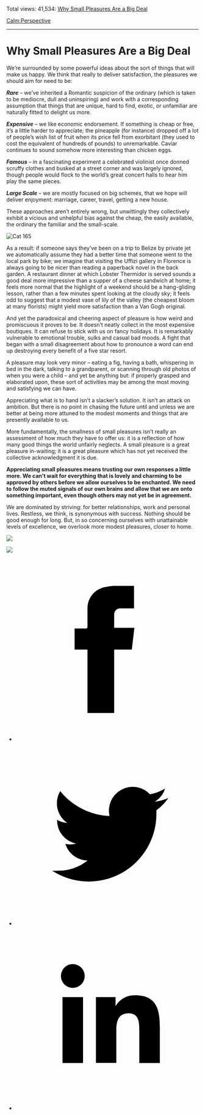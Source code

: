 Total views: 41,534: [Why Small Pleasures Are a Big Deal](https://www.theschooloflife.com/thebookoflife/small-pleasures/)

[Calm:](https://www.theschooloflife.com/thebookoflife/category/calm/)[Perspective](https://www.theschooloflife.com/thebookoflife/category/calm/perspective/)

* * *

# Why Small Pleasures Are a Big Deal
<style>
						.alignnone {
  display: block;
  margin-left: auto;
  margin-right: auto;
  align: center:
}

.addtoany_share_save_container {
display:none;
}

.wp-block-image {
		display: block;
  margin-left: auto;
  margin-right: auto;
  width: 50%;
}

.aligncenter {
display: block;
  margin-left: auto;
  margin-right: auto;
  align: center:
}

@media only screen and (max-width: 500px) {
  .wp-block-image {
		display: block;
  margin-left: auto;
  margin-right: auto;
  width: 100%;
} }

h1 {max-width: 600px !important;
}
.s18-single-post .content-area .site-main article .post-cat-header-display + .old-wrapper p {
    font-size: 1.200em
}
						</style>

We’re surrounded by some powerful ideas about the sort of things that will make us happy. We think that really to deliver satisfaction, the pleasures we should aim for need to be:

**_Rare_** – we’ve inherited a Romantic suspicion of the ordinary (which is taken to be mediocre, dull and uninspiring) and work with a corresponding assumption that things that are unique, hard to find, exotic, or unfamiliar are naturally fitted to delight us more.

**_Expensive_** – we like economic endorsement. If something is cheap or free, it’s a little harder to appreciate; the pineapple (for instance) dropped off a lot of people’s wish list of fruit when its price fell from exorbitant (they used to cost the equivalent of hundreds of pounds) to unremarkable. Caviar continues to sound somehow more interesting than chicken eggs.

**_Famous_** – in a fascinating experiment a celebrated violinist once donned scruffy clothes and busked at a street corner and was largely ignored, though people would flock to the world’s great concert halls to hear him play the same pieces.

**_Large Scale_** – we are mostly focused on big schemes, that we hope will deliver enjoyment: marriage, career, travel, getting a new house.

These approaches aren’t entirely wrong, but unwittingly they collectively exhibit a vicious and unhelpful bias against the cheap, the easily available, the ordinary the familiar and the small-scale.

![Cat 165](https://www.theschooloflife.com/thebookoflife/wp-content/uploads/2016/01/6-Christen-K%C3%B8bke.-Parti-ved-Dosseringen.-I-forgrunden-et-pilekrat.-Studie.-ca.-1837.-Inv.nr_.-37-WH.-Fotograf-Pernille-Klemp.jpg)

As a result: if someone says they’ve been on a trip to Belize by private jet we automatically assume they had a better time that someone went to the local park by bike; we imagine that visiting the Uffizi gallery in Florence is always going to be nicer than reading a paperback novel in the back garden. A restaurant dinner at which Lobster Thermidor is served sounds a good deal more impressive than a supper of a cheese sandwich at home; it feels more normal that the highlight of a weekend should be a hang-gliding lesson, rather than a few minutes spent looking at the cloudy sky; it feels odd to suggest that a modest vase of lily of the valley (the cheapest bloom at many florists) might yield more satisfaction than a Van Gogh original.

And yet the paradoxical and cheering aspect of pleasure is how weird and promiscuous it proves to be. It doesn’t neatly collect in the most expensive boutiques. It can refuse to stick with us on fancy holidays. It is remarkably vulnerable to emotional trouble, sulks and casual bad moods. A fight that began with a small disagreement about how to pronounce a word can end up destroying every benefit of a five star resort.

A pleasure may look very minor – eating a fig, having a bath, whispering in bed in the dark, talking to a grandparent, or scanning through old photos of when you were a child – and yet be anything but: if properly grasped and elaborated upon, these sort of activities may be among the most moving and satisfying we can have.

Appreciating what is to hand isn’t a slacker’s solution. It isn’t an attack on ambition. But there is no point in chasing the future until and unless we are better at being more attuned to the modest moments and things that are presently available to us.

More fundamentally, the smallness of small pleasures isn’t really an assessment of how much they have to offer us: it is a reflection of how many good things the world unfairly neglects. A small pleasure is a great pleasure in-waiting; it is a great pleasure which has not yet received the collective acknowledgment it is due.

**Appreciating small pleasures means trusting our own responses a little more. We can’t wait for everything that is lovely and charming to be approved by others before we allow ourselves to be enchanted. We need to follow the muted signals of our own brains and allow that we are onto something important, even though others may not yet be in agreement.**

We are dominated by striving: for better relationships, work and personal lives.&nbsp;Restless, we think, is synonymous with success. Nothing should be good enough for long.&nbsp;But, in so concerning ourselves with unattainable levels of excellence, we overlook more modest pleasures, closer to home.

[![](https://img.youtube.com/vi/pPsGxluHJgk/0.jpg)](//www.youtube.com/embed/pPsGxluHJgk? '')

[![](https://img.youtube.com/vi/6Gv1CqAQVow/0.jpg)](https://www.youtube.com/embed/6Gv1CqAQVow '')
<style>
    .iframe-class { display: block !important; }
</style>

- [<svg xmlns="http://www.w3.org/2000/svg" viewbox="0 0 26 26"><title>Facebook</title>
                    <g>
                        <path d="M8.38,10H9.92c.2,0,.29,0,.29-.28,0-.82,0-1.64,0-2.46a3.05,3.05,0,0,1,2.57-3.15A7.22,7.22,0,0,1,14,3.95c.86,0,1.71,0,2.57,0h.25v3.2h-2A.85.85,0,0,0,14,8c0,.62,0,1.24,0,1.91h2.87L16.51,13H14v9H10.21V13H8.38Z"></path>
                    </g>
                </svg>](http://www.facebook.com/sharer/sharer.php?u=https://www.theschooloflife.com/thebookoflife/small-pleasures/)
- [<svg xmlns="http://www.w3.org/2000/svg" viewbox="0 0 26 26"><title>Twitter</title>
                    <path d="M21.69,7.9a6.75,6.75,0,0,1-1.94.53,3.39,3.39,0,0,0,1.48-1.87,6.76,6.76,0,0,1-2.14.82,3.38,3.38,0,0,0-5.75,3.08,9.59,9.59,0,0,1-7-3.53,3.38,3.38,0,0,0,1,4.51A3.36,3.36,0,0,1,5.89,11v0A3.38,3.38,0,0,0,8.6,14.37a3.39,3.39,0,0,1-1.53.06,3.38,3.38,0,0,0,3.15,2.35A6.78,6.78,0,0,1,6,18.22a6.87,6.87,0,0,1-.81,0A9.6,9.6,0,0,0,20,10.08q0-.22,0-.44A6.86,6.86,0,0,0,21.69,7.9Z"></path>
                </svg>](http://twitter.com/share?url=https://www.theschooloflife.com/thebookoflife/small-pleasures/&text=&via=theschooloflife)
- [<svg xmlns="http://www.w3.org/2000/svg" viewbox="0 0 26 26"><title>LinkedIn</title>
<path class="cls-2" d="M6.67,10H9.58v9.36H6.67ZM8.13,5.32A1.69,1.69,0,1,1,6.44,7,1.69,1.69,0,0,1,8.13,5.32"></path><path class="cls-2" d="M11.41,10H14.2v1.28h0A3.06,3.06,0,0,1,17,9.75c2.95,0,3.49,1.94,3.49,4.46v5.14H17.57V14.79c0-1.09,0-2.48-1.51-2.48s-1.75,1.18-1.75,2.4v4.63H11.41Z"></path></svg>](https://www.linkedin.com/shareArticle?mini=true&url=https://www.theschooloflife.com/thebookoflife/small-pleasures/)

